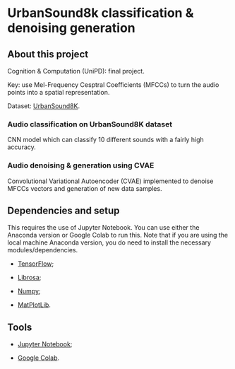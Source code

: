 # UrbanSound8k classification & denoising generation

## About this project
Cognition & Computation (UniPD): final project.

Key: use Mel-Frequency Cesptral Coefficients (MFCCs) to turn the audio points into a spatial representation.

Dataset: [UrbanSound8K](https://urbansounddataset.weebly.com/urbansound8k.html).

### Audio classification on UrbanSound8K dataset
CNN model which can classify 10 different sounds with a fairly high accuracy.

### Audio denoising & generation using CVAE
Convolutional Variational Autoencoder (CVAE) implemented to denoise MFCCs vectors and generation of new data samples.

## Dependencies and setup
This requires the use of Jupyter Notebook. You can use either the Anaconda version or Google Colab to run this. Note that if you are using the local machine Anaconda version, you do need to install the necessary modules/dependencies.

* [TensorFlow](https://www.tensorflow.org/install);

* [Librosa](https://librosa.org/doc/latest/install.html);

* [Numpy](https://numpy.org/install/);

* [MatPlotLib](https://matplotlib.org/stable/users/installing/index.html).

## Tools
* [Jupyter Notebook](https://jupyter.org/);

* [Google Colab](https://colab.research.google.com/?utm_source=scs-index).

